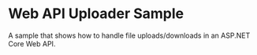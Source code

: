# Web API Uploader Sample
A sample that shows how to handle file uploads/downloads in an ASP.NET Core Web API.
